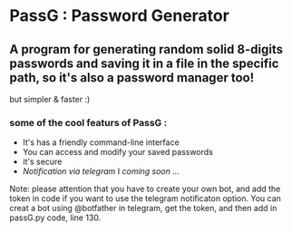 # PassG : Password Generator
## A program for generating random solid 8-digits passwords and saving it in a file in the specific path, so it's also a password manager too!
but simpler & faster :)

### some of the cool featurs of PassG :
* It's has a friendly command-line interface 
* You can access and modify your saved passwords
* it's secure
* *Notification via telegram*
I *coming soon ...*


Note: please attention that you have to create your own bot, and add the token in code if you want to use the telegram notificaton option.
You can creat a bot using @botfather in telegram, get the token, and then add in passG.py code, line 130.
